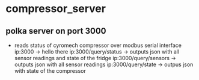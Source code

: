 # compressor_server
## polka server on port 3000
* reads status of cyromech compressor over modbus serial interface
ip:3000 -> hello there
ip:3000/query/status  -> outputs json with all sensor readings and state of the fridge
ip:3000/query/sensors  -> outputs json with all sensor readings
ip:3000/query/state   -> outpus json with state of the compressor
